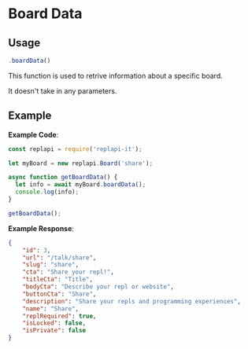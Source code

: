 # Board Data

## Usage
```js
.boardData()
```

This function is used to retrive information about a specific board.

It doesn't take in any parameters.

## Example
**Example Code**:
```js
const replapi = require('replapi-it');

let myBoard = new replapi.Board('share');

async function getBoardData() {
  let info = await myBoard.boardData();
  console.log(info);
}

getBoardData();
```
**Example Response**:
```json
{
    "id": 3,
    "url": "/talk/share",
    "slug": "share",
    "cta": "Share your repl!",
    "titleCta": "Title",
    "bodyCta": "Describe your repl or website",
    "buttonCta": "Share",
    "description": "Share your repls and programming experiences",
    "name": "Share",
    "replRequired": true,
    "isLocked": false,
    "isPrivate": false
}
```
